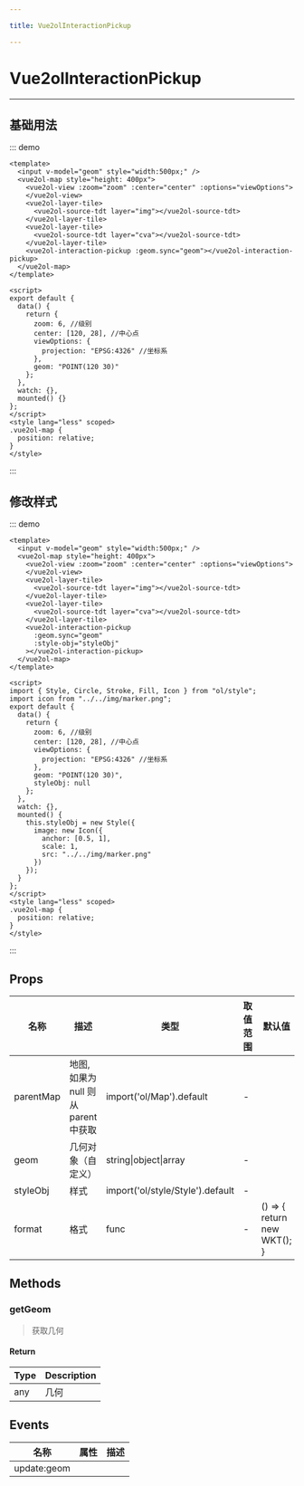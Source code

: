 ```yaml
---

title: Vue2olInteractionPickup

---
```


# Vue2olInteractionPickup

---

## 基础用法

::: demo

```vue
<template>
  <input v-model="geom" style="width:500px;" />
  <vue2ol-map style="height: 400px">
    <vue2ol-view :zoom="zoom" :center="center" :options="viewOptions">
    </vue2ol-view>
    <vue2ol-layer-tile>
      <vue2ol-source-tdt layer="img"></vue2ol-source-tdt>
    </vue2ol-layer-tile>
    <vue2ol-layer-tile>
      <vue2ol-source-tdt layer="cva"></vue2ol-source-tdt>
    </vue2ol-layer-tile>
    <vue2ol-interaction-pickup :geom.sync="geom"></vue2ol-interaction-pickup>
  </vue2ol-map>
</template>

<script>
export default {
  data() {
    return {
      zoom: 6, //级别
      center: [120, 28], //中心点
      viewOptions: {
        projection: "EPSG:4326" //坐标系
      },
      geom: "POINT(120 30)"
    };
  },
  watch: {},
  mounted() {}
};
</script>
<style lang="less" scoped>
.vue2ol-map {
  position: relative;
}
</style>
```

:::

## 修改样式

::: demo

```vue
<template>
  <input v-model="geom" style="width:500px;" />
  <vue2ol-map style="height: 400px">
    <vue2ol-view :zoom="zoom" :center="center" :options="viewOptions">
    </vue2ol-view>
    <vue2ol-layer-tile>
      <vue2ol-source-tdt layer="img"></vue2ol-source-tdt>
    </vue2ol-layer-tile>
    <vue2ol-layer-tile>
      <vue2ol-source-tdt layer="cva"></vue2ol-source-tdt>
    </vue2ol-layer-tile>
    <vue2ol-interaction-pickup
      :geom.sync="geom"
      :style-obj="styleObj"
    ></vue2ol-interaction-pickup>
  </vue2ol-map>
</template>

<script>
import { Style, Circle, Stroke, Fill, Icon } from "ol/style";
import icon from "../../img/marker.png";
export default {
  data() {
    return {
      zoom: 6, //级别
      center: [120, 28], //中心点
      viewOptions: {
        projection: "EPSG:4326" //坐标系
      },
      geom: "POINT(120 30)",
      styleObj: null
    };
  },
  watch: {},
  mounted() {
    this.styleObj = new Style({
      image: new Icon({
        anchor: [0.5, 1],
        scale: 1,
        src: "../../img/marker.png"
      })
    });
  }
};
</script>
<style lang="less" scoped>
.vue2ol-map {
  position: relative;
}
</style>
```

:::

## Props

| 名称      | 描述                                | 类型                             | 取值范围 | 默认值                               |
| --------- | ----------------------------------- | -------------------------------- | -------- | ------------------------------------ |
| parentMap | 地图,如果为 null 则从 parent 中获取 | import('ol/Map').default         | -        |                                      |
| geom      | 几何对象（自定义）                  | string\|object\|array            | -        |                                      |
| styleObj  | 样式                                | import('ol/style/Style').default | -        |                                      |
| format    | 格式                                | func                             | -        | () => {<br/> return new WKT();<br/>} |

## Methods

### getGeom

> 获取几何

#### Return

| Type | Description |
| ---- | ----------- |
| any  | 几何        |

## Events

| 名称        | 属性 | 描述 |
| ----------- | ---- | ---- |
| update:geom |      |

